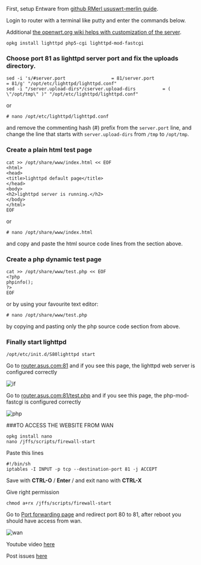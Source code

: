 First, setup Entware from [github RMerl ususwrt-merlin guide](https://github.com/RMerl/asuswrt-merlin/wiki/Entware).

Login to router with a terminal like putty and enter the commands below.

Additional [the openwrt.org wiki helps with customization of the server](https://wiki.openwrt.org/doc/howto/http.lighttpd).
  
```
opkg install lighttpd php5-cgi lighttpd-mod-fastcgi
```

### Choose port 81 as lighttpd server port and fix the uploads directory.
```
sed -i 's/#server.port                 = 81/server.port                 = 81/g' "/opt/etc/lighttpd/lighttpd.conf"
sed -i "/server.upload-dirs*/cserver.upload-dirs          = ( \"/opt/tmp\" )" "/opt/etc/lighttpd/lighttpd.conf"
```
or
```
# nano /opt/etc/lighttpd/lighttpd.conf
```
and remove the commenting hash (#) prefix from the `server.port` line,
and change the line that starts with `server.upload-dirs` from `/tmp` to `/opt/tmp`.

### Create a plain html test page
```
cat >> /opt/share/www/index.html << EOF
<html>
<head>
<title>lighttpd default page</title>
</head>
<body>
<h2>lighttpd server is running.</h2>
</body>
</html>
EOF
```
or
```
# nano /opt/share/www/index.html
```
and copy and paste the html source code lines from the section above.

### Create a php dynamic test page
```
cat >> /opt/share/www/test.php << EOF
<?php
phpinfo();
?>
EOF
```
or by using your favourite text editor:
```
# nano /opt/share/www/test.php
```
by copying and pasting only the php source code section from above.

### Finally start lighttpd
```
/opt/etc/init.d/S80lighttpd start
```
Go to [router.asus.com:81](http://router.asus.com:81) and if you see this page, the lighttpd web server is configured correctly

![if](http://i47.tinypic.com/rm5it1.png)

Go to [router.asus.com:81/test.php](http://router.asus.com:81/test.php) and if you see this page, the php-mod-fastcgi is configured correctly

![php](http://i50.tinypic.com/i5usfo.png)

###TO ACCESS THE WEBSITE FROM WAN
```
opkg install nano
nano /jffs/scripts/firewall-start
```

Paste this lines
```
#!/bin/sh
iptables -I INPUT -p tcp --destination-port 81 -j ACCEPT
```

Save with **CTRL-O** / **Enter** / and exit nano with **CTRL-X**

Give right permission
```
chmod a+rx /jffs/scripts/firewall-start
```

Go to [Port forwarding page](router.asus.com/Advanced_VirtualServer_Content.asp) and redirect port 80 to 81, after reboot you should have access from wan.

![wan](http://i47.tinypic.com/309hgqr.png)

Youtube video [here](http://youtu.be/KHABSd7qB2M)

Post issues [here](https://www.hqt.ro/lighttpd-web-server-with-php-support-through-entware-ng/)